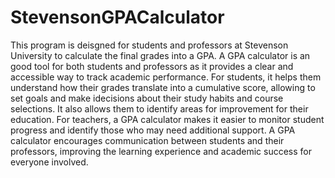 # StevensonGPACalculator
This program is deisgned for students and professors at Stevenson University to calculate the final grades into a GPA. A GPA calculator is an good tool for both students and professors as it provides a clear and accessible way to track academic performance. For students, it helps them understand how their grades translate into a cumulative score, allowing to set goals and make idecisions about their study habits and course selections. It also allows them to identify areas for improvement for their education. For teachers, a GPA calculator makes it easier to monitor student progress and identify those who may need additional support. A GPA calculator encourages communication between students and their professors, improving the learning experience and academic success for everyone involved.
